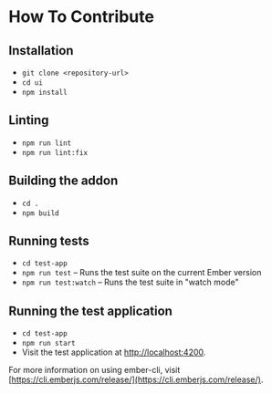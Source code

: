 # How To Contribute

## Installation

- `git clone <repository-url>`
- `cd ui`
- `npm install`

## Linting

- `npm run lint`
- `npm run lint:fix`

## Building the addon

- `cd .`
- `npm build`

## Running tests

- `cd test-app`
- `npm run test` – Runs the test suite on the current Ember version
- `npm run test:watch` – Runs the test suite in "watch mode"

## Running the test application

- `cd test-app`
- `npm run start`
- Visit the test application at [http://localhost:4200](http://localhost:4200).

For more information on using ember-cli, visit [https://cli.emberjs.com/release/](https://cli.emberjs.com/release/).
